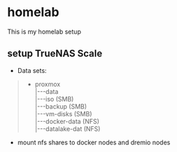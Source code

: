 
# homelab

This is my homelab setup

## setup TrueNAS Scale

- Data sets:

>   - proxmox  
>        |---data  
>            |---iso (SMB)   
>            |---backup (SMB)   
>            |---vm-disks (SMB)   
>            |---docker-data (NFS)  
>            |---datalake-dat (NFS)  

- mount nfs shares to docker nodes and dremio nodes

